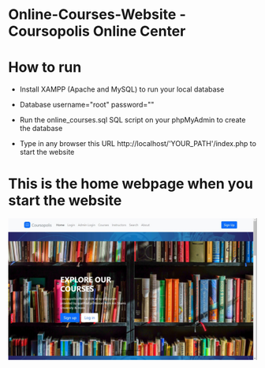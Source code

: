 # Online-Courses-Website - Coursopolis Online Center

# How to run
 - Install XAMPP (Apache and MySQL) to run your local database
 
 - Database username="root" password=""
 
 - Run the online_courses.sql SQL script on your phpMyAdmin to create the database
 
 - Type in any browser this URL http://localhost/'YOUR_PATH'/index.php to start the website
 
 # This is the home webpage when you start the website
![image info](./assets/img/homepage.jpeg)

